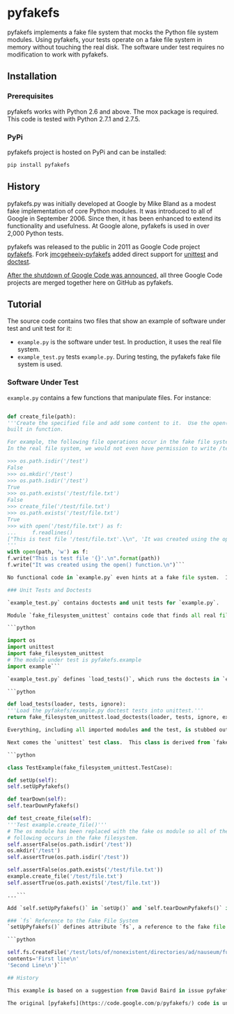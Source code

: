 # pyfakefs
pyfakefs implements a fake file system that mocks the Python file system modules.
Using pyfakefs, your tests operate on a fake file system in memory without
touching the real disk.  The software under test requires no modification to
work with pyfakefs.

## Installation

### Prerequisites
pyfakefs works with Python 2.6 and above.  The mox package is required.  This code
is tested with Python 2.7.1 and 2.7.5.

### PyPi
pyfakefs project is hosted on PyPi and can be installed:

```bash
pip install pyfakefs
```

## History
pyfakefs.py was initially developed at Google by Mike Bland as a modest fake
implementation of core Python modules.  It was introduced to all of Google
in September 2006. Since then, it has been enhanced to extend its
functionality and usefulness.  At Google alone, pyfakefs is used in over 2,000
Python tests.

pyfakefs was released to the public in 2011 as Google Code project
[pyfakefs](http://code.google.com/p/pyfakefs/).  Fork
[jmcgeheeiv-pyfakefs](http://code.google.com/p/jmcgeheeiv-pyfakefs/)
added direct support for [unittest](http://docs.python.org/2/library/unittest.html)
and [doctest](http://docs.python.org/2/library/doctest.html).

[After the shutdown of Google Code was announced,](http://google-opensource.blogspot.com/2015/03/farewell-to-google-code.html)
all three Google Code projects are merged together here on GitHub as pyfakefs.  

## Tutorial

The source code contains two files that show an example of software under test and unit test for it:

  * `example.py` is the software under test.  In production, it uses the real file system.
  * `example_test.py` tests `example.py`.  During testing, the pyfakefs fake file system is used.

### Software Under Test

`example.py` contains a few functions that manipulate files.  For instance:

```python

def create_file(path):
'''Create the specified file and add some content to it.  Use the open()
built in function.

For example, the following file operations occur in the fake file system.
In the real file system, we would not even have permission to write /test:

>>> os.path.isdir('/test')
False
>>> os.mkdir('/test')
>>> os.path.isdir('/test')
True
>>> os.path.exists('/test/file.txt')
False
>>> create_file('/test/file.txt')
>>> os.path.exists('/test/file.txt')
True
>>> with open('/test/file.txt') as f:
...     f.readlines()
["This is test file '/test/file.txt'.\\n", 'It was created using the open() function.\\n']
'''
with open(path, 'w') as f:
f.write("This is test file '{}'.\n".format(path))
f.write("It was created using the open() function.\n")```

No functional code in `example.py` even hints at a fake file system.  In production, `create_file()` invokes the real file functions `open()` and `write()`.

### Unit Tests and Doctests

`example_test.py` contains doctests and unit tests for `example.py`.

Module `fake_filesystem_unittest` contains code that finds all real file functions and modules, and stubs these out with the fake file system functions and modules:

```python

import os
import unittest
import fake_filesystem_unittest
# The module under test is pyfakefs.example
import example```

`example_test.py` defines `load_tests()`, which runs the doctests in `example.py`:

```python

def load_tests(loader, tests, ignore):
'''Load the pyfakefs/example.py doctest tests into unittest.'''
return fake_filesystem_unittest.load_doctests(loader, tests, ignore, example)```

Everything, including all imported modules and the test, is stubbed out with the fake filesystem.  Thus you can use familiar file functions like `os.mkdir()` as part of your test fixture and they too will operate on the fake file system.

Next comes the `unittest` test class.  This class is derived from `fake_filesystem_unittest.TestCase`, which is in turn derived from `unittest.TestClass`:

```python

class TestExample(fake_filesystem_unittest.TestCase):

def setUp(self):
self.setUpPyfakefs()

def tearDown(self):
self.tearDownPyfakefs()

def test_create_file(self):
'''Test example.create_file()'''
# The os module has been replaced with the fake os module so all of the
# following occurs in the fake filesystem.
self.assertFalse(os.path.isdir('/test'))
os.mkdir('/test')
self.assertTrue(os.path.isdir('/test'))

self.assertFalse(os.path.exists('/test/file.txt'))
example.create_file('/test/file.txt')
self.assertTrue(os.path.exists('/test/file.txt'))

...```

Add `self.setUpPyfakefs()` in `setUp()` and `self.tearDownPyfakefs()` in `tearDown()`.  Write your tests as usual.  The file manipulation methods appearing in your test will operate on the fake file system.

### `fs` Reference to the Fake File System
`setUpPyfakefs()` defines attribute `fs`, a reference to the fake file system.  This gives you access to the pyfakefs file system methods and attrbutes, the most useful of which os `CreateFile()`.  It creates directories as required and adds content to the file, all in one convenient method:

```python

self.fs.CreateFile('/test/lots/of/nonexistent/directories/ad/nauseum/full.txt',
contents='First line\n'
'Second Line\n')```

## History

This example is based on a suggestion from David Baird in issue pyfakefs:22.

The original [pyfakefs](https://code.google.com/p/pyfakefs/) code is unchanged.  A pull request to pyfakefs would make more sense than a clone, but  [pull requests are not implemented on Google Code](https://code.google.com/p/support/issues/detail?id=4753).

